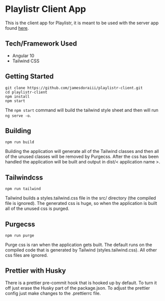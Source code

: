 # Playlistr Client App

This is the client app for Playlistr, it is meant to be used with the server app found [here](https://github.com/jamesdoraiii/playlistr-spotify-server).

## Tech/Framework Used

- Angular 10
- Tailwind CSS

## Getting Started

```
git clone https://github.com/jamesdoraiii/playlistr-client.git
cd playlistr-client
npm install
npm start
```

The `npm start` command will build the tailwind style sheet and then will run `ng serve -o`.

## Building

`npm run build`

Building the application will generate all of the Tailwind classes and then all of the unused classes will be removed by Purgecss. After the css has been handled the application will be built and output in dist/< application name >.

## Tailwindcss

`npm run tailwind`

Tailwind builds a styles.tailwind.css file in the src/ directory (the compiled file is ignored). The generated css is huge, so when the application is built all of the unused css is purged.

## Purgecss

`npm run purge`

Purge css is ran when the application gets built. The default runs on the compiled code that is generated by Tailwind (styles.tailwind.css). All other css files are ignored.

## Prettier with Husky

There is a prettier pre-commit hook that is hooked up by default. To turn it off just erase the Husky part of the package.json. To adjust the prettier config just make changes to the .prettierrc file.
